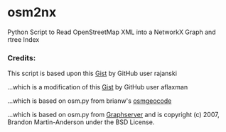 # osm2nx
Python Script to Read OpenStreetMap XML into a NetworkX Graph and rtree Index


### Credits:
This script is based upon this [Gist](https://gist.github.com/rajanski/ccf65d4f5106c2cdc70e) by GitHub user rajanski 

...which is a modification of this [Gist](https://gist.github.com/aflaxman/287370) by GitHub user aflaxman

...which is based on osm.py from brianw's [osmgeocode](http://github.com/brianw/osmgeocode)

...which is based on osm.py from [Graphserver](http://github.com/bmander/graphserver/tree/master) and is copyright (c) 2007, Brandon Martin-Anderson under the BSD License.
